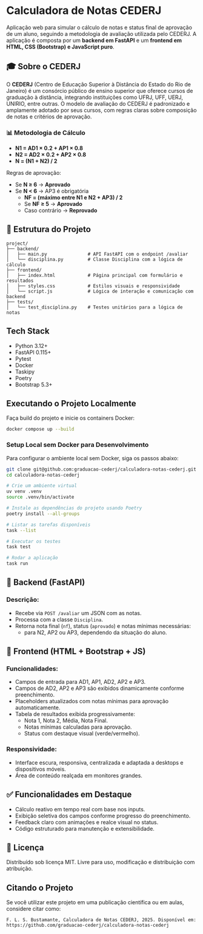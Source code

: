 # Calculadora de Notas CEDERJ

Aplicação web para simular o cálculo de notas e status final de aprovação de um
aluno, seguindo a metodologia de avaliação utilizada pelo CEDERJ. A aplicação é
composta por um **backend em FastAPI** e um **frontend em HTML, CSS (Bootstrap)
e JavaScript puro**.

## 🎓 Sobre o CEDERJ

O **CEDERJ** (Centro de Educação Superior à Distância do Estado do Rio de
Janeiro) é um consórcio público de ensino superior que oferece cursos de
graduação à distância, integrando instituições como UFRJ, UFF, UERJ, UNIRIO,
entre outras. O modelo de avaliação do CEDERJ é padronizado e amplamente adotado
por seus cursos, com regras claras sobre composição de notas e critérios de
aprovação.

### 📊 Metodologia de Cálculo

* **N1 = AD1 × 0.2 + AP1 × 0.8**
* **N2 = AD2 × 0.2 + AP2 × 0.8**
* **N  = (N1 + N2) / 2**

Regras de aprovação:

* Se **N ≥ 6** → **Aprovado**
* Se **N < 6** → AP3 é obrigatória
  * **NF = (máximo entre N1 e N2 + AP3) / 2**
  * Se **NF ≥ 5** → **Aprovado**
  * Caso contrário → **Reprovado**

## 🔧 Estrutura do Projeto

```
project/
├── backend/
│   ├── main.py               # API FastAPI com o endpoint /avaliar
│   └── disciplina.py         # Classe Disciplina com a lógica de cálculo
├── frontend/
│   ├── index.html            # Página principal com formulário e resultados
│   ├── styles.css            # Estilos visuais e responsividade
│   └── script.js             # Lógica de interação e comunicação com backend
├── tests/
│   └── test_disciplina.py    # Testes unitários para a lógica de notas
```

## Tech Stack

- Python 3.12+
- FastAPI 0.115+
- Pytest
- Docker
- Taskipy
- Poetry
- Bootstrap 5.3+

## Executando o Projeto Localmente

Faça build do projeto e inicie os containers Docker:

```bash
docker compose up --build
```

### Setup Local sem Docker para Desenvolvimento

Para configurar o ambiente local sem Docker, siga os passos abaixo:

```bash
git clone git@github.com:graduacao-cederj/calculadora-notas-cederj.git
cd calculadora-notas-cederj

# Crie um ambiente virtual
uv venv .venv
source .venv/bin/activate

# Instale as dependências do projeto usando Poetry
poetry install --all-groups

# Listar as tarefas disponíveis
task --list

# Executar os testes
task test

# Rodar a aplicação
task run
```

## 🚀 Backend (FastAPI)

### Descrição:

* Recebe via `POST /avaliar` um JSON com as notas.
* Processa com a classe `Disciplina`.
* Retorna nota final (`nf`), status (`aprovado`) e notas mínimas necessárias:
  * para N2, AP2 ou AP3, dependendo da situação do aluno.

## 🎨 Frontend (HTML + Bootstrap + JS)

### Funcionalidades:

* Campos de entrada para AD1, AP1, AD2, AP2 e AP3.
* Campos de AD2, AP2 e AP3 são exibidos dinamicamente conforme preenchimento.
* Placeholders atualizados com notas mínimas para aprovação automaticamente.
* Tabela de resultados exibida progressivamente:
  * Nota 1, Nota 2, Média, Nota Final.
  * Notas mínimas calculadas para aprovação.
  * Status com destaque visual (verde/vermelho).

### Responsividade:

* Interface escura, responsiva, centralizada e adaptada a desktops e dispositivos móveis.
* Área de conteúdo realçada em monitores grandes.

## ✅ Funcionalidades em Destaque

* Cálculo reativo em tempo real com base nos inputs.
* Exibição seletiva dos campos conforme progresso do preenchimento.
* Feedback claro com animações e realce visual no status.
* Código estruturado para manutenção e extensibilidade.

## 📄 Licença

Distribuído sob licença MIT. Livre para uso, modificação e distribuição com
atribuição.

## Citando o Projeto

Se você utilizar este projeto em uma publicação científica ou em aulas,
considere citar como:

    F. L. S. Bustamante, Calculadora de Notas CEDERJ, 2025. Disponível em:
    https://github.com/graduacao-cederj/calculadora-notas-cederj
